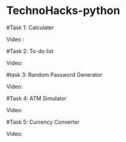 # TechnoHacks-python

#Task 1: Calculater

Video :

#Task 2: To-do list

Video:

#task 3: Random Password Generator

Video:

#Task 4: ATM Simulator

Video:

#Task 5: Currency Converter

Video:
